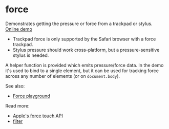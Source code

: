 # force

Demonstrates getting the pressure or force from a trackpad or stylus. [Online demo](https://clinth.github.io/ixfx-demos/pointer/force/)

* Trackpad force is only supported by the Safari browser with a force trackpad.
* Stylus pressure should work cross-platform, but a pressure-sensitive stylus is needed.

A helper function is provided which emits pressure/force data. In the demo it's used to bind to a single element, but it can be used for tracking force across any number of elements (or on `document.body`).

See also:
* [Force playground](https://clinth.github.io/ixfx-demos/playgrounds/io/force/)

Read more:
* [Apple's force touch API](https://developer.apple.com/library/archive/documentation/AppleApplications/Conceptual/SafariJSProgTopics/RespondingtoForceTouchEventsfromJavaScript.html)
* [filter](https://developer.mozilla.org/en-US/docs/Web/CSS/filter)